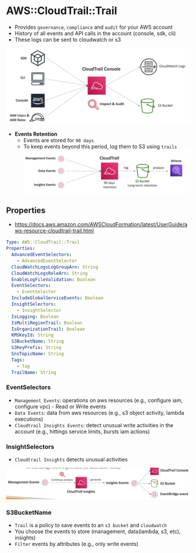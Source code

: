 # AWS::CloudTrail::Trail

- Provides `governance`, `compliance` and `audit` for your AWS account
- History of all events and API calls in the account (console, sdk, cli)
- These logs can be sent to cloudwatch or s3

![CloudTrail](.images/cloudtrail.png)

- **Events Retention**
  - Events are stored for `90 days`
  - To keep events beyond this period, log them to S3 using `trails`
    ![CloudTrail Event Retention](.images/cloudtrail-event-retention.png)

## Properties

- <https://docs.aws.amazon.com/AWSCloudFormation/latest/UserGuide/aws-resource-cloudtrail-trail.html>

```yaml
Type: AWS::CloudTrail::Trail
Properties:
  AdvancedEventSelectors:
    - AdvancedEventSelector
  CloudWatchLogsLogGroupArn: String
  CloudWatchLogsRoleArn: String
  EnableLogFileValidation: Boolean
  EventSelectors:
    - EventSelector
  IncludeGlobalServiceEvents: Boolean
  InsightSelectors:
    - InsightSelector
  IsLogging: Boolean
  IsMultiRegionTrail: Boolean
  IsOrganizationTrail: Boolean
  KMSKeyId: String
  S3BucketName: String
  S3KeyPrefix: String
  SnsTopicName: String
  Tags:
    - Tag
  TrailName: String
```

### EventSelectors

- `Management Events`: operations on aws resources (e.g., configure iam, configure vpc) - Read or Write events
- `Data Events`: data from aws resources (e.g., s3 object activity, lambda executions)
- `Cloudtrail Insights Events`: detect unusual write activities in the account (e.g., hittings service limits, bursts iam actions)

### InsightSelectors

- `Cloudtrail Insights` detects unusual activities

![CloudTrail Insights](.images/cloudtrail-insights.png)

### S3BucketName

- `Trail` is a policy to save events to an `s3 bucket` and `cloudwatch`
- You choose the events to store (management, data(lambda, s3, etc), insights)
- `Filter` events by attributes (e.g., only write events)
